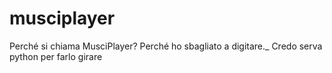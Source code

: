 # musciplayer

Perché si chiama MusciPlayer? Perché ho sbagliato a digitare._
Credo serva python per farlo girare
